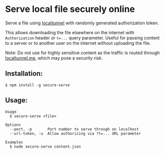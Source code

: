 # Serve local file securely online

Serve a file using [localtunnel](https://github.com/localtunnel/localtunnel) with randomly generated authorization token.

This allows downloading the file elsewhere on the internet with `Authorization` header or `t=...` query parameter. Useful for passing content to a server or to another user on the internet without uploading the file.

Note: Do not use for highly sensitive content as the traffic is routed through [localtunnel.me](https://localtunnel.me), which may pose a security risk.

## Installation:

```
$ npm install -g secure-serve
```

## Usage:

```
Usage
  $ secure-serve <file>

Options
  --port, -p       Port number to serve through on localhost
  --url-token, -u  Allow authorizing via ?t=... URL parameter

Examples
  $ node secure-serve content.json
```
